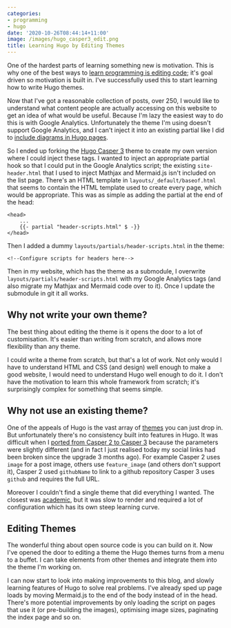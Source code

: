 ```yaml
---
categories:
- programming
- hugo
date: '2020-10-26T08:44:14+11:00'
image: /images/hugo_casper3_edit.png
title: Learning Hugo by Editing Themes
---
```


One of the hardest parts of learning something new is motivation.
This is why one of the best ways to [learn programming is editing code](/teaching-programming-by-editing); it's goal driven so motivation is built in.
I've successfully used this to start learning how to write Hugo themes.

Now that I've got a reasonable collection of posts, over 250, I would like to understand what content people are actually accessing on this website to get an idea of what would be useful.
Because I'm lazy the easiest way to do this is with Google Analytics.
Unfortunately the theme I'm using doesn't support Google Analytics, and I can't inject it into an existing partial like I did to [include diagrams in Hugo pages](/diagrams-in-hugo).

So I ended up forking the [Hugo Casper 3](https://github.com/jonathanjanssens/hugo-casper3) theme to create my own version where I could inject these tags.
I wanted to inject an appropriate partial hook so that I could put in the Google Analytics script; the existing `site-header.html` that I used to inject Mathjax and Mermaid.js isn't included on the list page.
There's an HTML template in `layouts/_default/baseof.html` that seems to contain the HTML template used to create every page, which would be appropriate.
This was as simple as adding the partial at the end of the head:

```
<head>
    ...
    {{- partial "header-scripts.html" $ -}}
</head>
```

Then I added a dummy `layouts/partials/header-scripts.html` in the theme:

```
<!--Configure scripts for headers here-->
```

Then in my website, which has the theme as a submodule, I overwrite `layouts/partials/header-scripts.html` with my Google Analytics tags (and also migrate my Mathjax and Mermaid code over to it).
Once I update the submodule in git it all works.

## Why not write your own theme?

The best thing about editing the theme is it opens the door to a lot of customisation.
It's easier than writing from scratch, and allows more flexibility than any theme.

I could write a theme from scratch, but that's a lot of work.
Not only would I have to understand HTML and CSS (and design) well enough to make a good website, I would need to understand Hugo well enough to do it.
I don't have the motivation to learn this whole framework from scratch; it's surprisingly complex for something that seems simple.

## Why not use an existing theme?

One of the appeals of Hugo is the vast array of [themes](https://themes.gohugo.io/) you can just drop in.
But unfortunately there's no consistency built into features in Hugo.
It was difficult when I [ported from Casper 2 to Casper 3](/casper-2-to-3) because the parameters were slightly different (and in fact I just realised today my social links had been broken since the upgrade 3 months ago).
For example Casper 2 uses `image` for a post image, others use `feature_image` (and others don't support it), Casper 2 used `githubName` to link to a github repository Casper 3 uses `github` and requires the full URL.

Moreover I couldn't find a single theme that did everything I wanted.
The closest was [academic](https://themes.gohugo.io/academic/), but it was slow to render and required a lot of configuration which has its own steep learning curve.


## Editing Themes

The wonderful thing about open source code is you can build on it.
Now I've opened the door to editing a theme the Hugo themes turns from a menu to a buffet.
I can take elements from other themes and integrate them into the theme I'm working on.

I can now start to look into making improvements to this blog, and slowly learning features of Hugo to solve real problems.
I've already sped up page loads by moving Mermaid.js to the end of the body instead of in the head.
There's more potential improvements by only loading the script on pages that use it (or pre-building the images), optimising image sizes, paginating the index page and so on.
